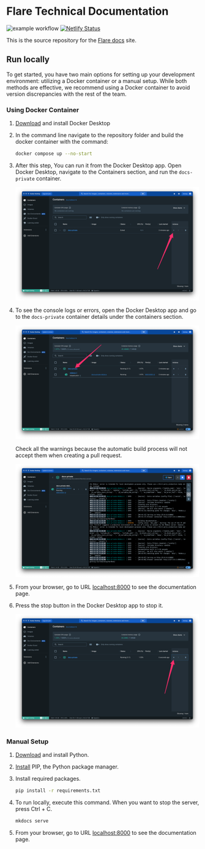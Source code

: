 # Flare Technical Documentation

![example workflow](https://github.com/flare-foundation/docs/actions/workflows/ci.yml/badge.svg)
[![Netlify Status](https://api.netlify.com/api/v1/badges/1603e657-66b1-4125-816b-e6b86f62d589/deploy-status)](https://app.netlify.com/sites/flare-docs-previews/deploys)

This is the source repository for the [Flare docs](https://docs.flare.network/) site.

## Run locally

To get started, you have two main options for setting up your development environment: utilizing a Docker container or a manual setup. While both methods are effective, we recommend using a Docker container to avoid version discrepancies with the rest of the team.

### Using Docker Container

1. [Download](https://www.docker.com/products/docker-desktop/) and install Docker Desktop

2. In the command line navigate to the repository folder and build the docker container with the command:

   ```bash
   docker compose up --no-start
   ```

3. After this step, You can run it from the Docker Desktop app. Open Docker Desktop, navigate to the Containers section, and run the `docs-private` container.

   ![Start Flare Docs in Docker Desktop](/readme/docker-desktop-start.png)

4. To see the console logs or errors, open the Docker Desktop app and go to the `docs-private` container details under the containers section.

   ![Open Container details in Docker Desktop](/readme/docker-desktop-open-container.png)

   Check all the warnings because the automatic build process will not accept them when creating a pull request.

   ![Container details in Docker Desktop](/readme/docker-desktop-container-details.png)

5. From your browser, go to URL [localhost:8000](http://localhost:8000/) to see the documentation page.

6. Press the stop button in the Docker Desktop app to stop it.

   ![STOP Flare Docs in Docker Desktop](/readme/docker-desktop-stop.png)

### Manual Setup

1. [Download](https://www.python.org/downloads/) and install Python.

2. [Install](https://pip.pypa.io/en/stable/installation/) PIP, the Python package manager.

3. Install required packages.

   ```bash
   pip install -r requirements.txt
   ```

4. To run locally, execute this command. When you want to stop the server, press Ctrl + C.

   ```bash
   mkdocs serve
   ```

5. From your browser, go to URL [localhost:8000](http://localhost:8000/) to see the documentation page.
